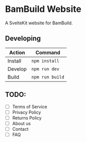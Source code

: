 # BamBuild Website
A SvelteKit website for BamBuild.

## Developing
| Action  | Command         |
|---------|-----------------|
| Install | `npm install`   |
| Develop | `npm run dev`   |
| Build   | `npm run build` |

## TODO:
- [ ] Terms of Service
- [ ] Privacy Policy
- [ ] Returns Policy
- [ ] About us
- [ ] Contact
- [ ] FAQ
